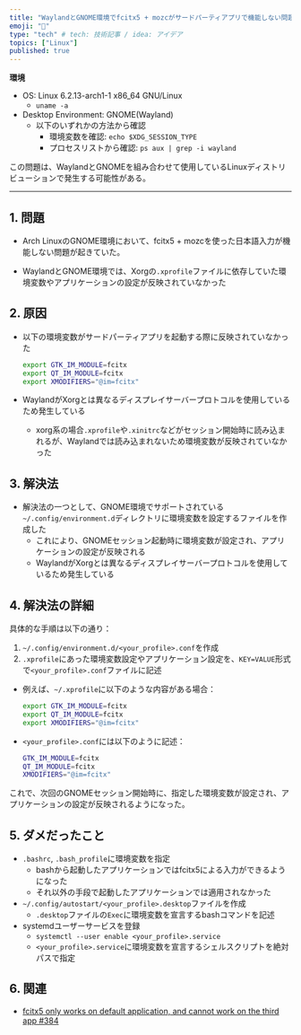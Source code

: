 ```yaml
---
title: "WaylandとGNOME環境でfcitx5 + mozcがサードパーティアプリで機能しない問題を解決する方法"
emoji: "🦁"
type: "tech" # tech: 技術記事 / idea: アイデア
topics: ["Linux"]
published: true
---
```


**環境**

- OS: Linux 6.2.13-arch1-1 x86_64 GNU/Linux
  - `uname -a`
- Desktop Environment: GNOME(Wayland)
  - 以下のいずれかの方法から確認
    - 環境変数を確認: `echo $XDG_SESSION_TYPE`
    - プロセスリストから確認: `ps aux | grep -i wayland`

この問題は、WaylandとGNOMEを組み合わせて使用しているLinuxディストリビューションで発生する可能性がある。

---

## 1. 問題

- Arch LinuxのGNOME環境において、fcitx5 + mozcを使った日本語入力が機能しない問題が起きていた。

- WaylandとGNOME環境では、Xorgの`.xprofile`ファイルに依存していた環境変数やアプリケーションの設定が反映されていなかった

## 2. 原因

- 以下の環境変数がサードパーティアプリを起動する際に反映されていなかった
  ```bash
  export GTK_IM_MODULE=fcitx
  export QT_IM_MODULE=fcitx
  export XMODIFIERS="@im=fcitx"
  ```
  
- WaylandがXorgとは異なるディスプレイサーバープロトコルを使用しているため発生している
  - xorg系の場合`.xprofile`や`.xinitrc`などがセッション開始時に読み込まれるが、Waylandでは読み込まれないため環境変数が反映されていなかった

## 3. 解決法

- 解決法の一つとして、GNOME環境でサポートされている`~/.config/environment.d`ディレクトリに環境変数を設定するファイルを作成した
  - これにより、GNOMEセッション起動時に環境変数が設定され、アプリケーションの設定が反映される
  - WaylandがXorgとは異なるディスプレイサーバープロトコルを使用しているため発生している

## 4. 解決法の詳細

具体的な手順は以下の通り：

1. `~/.config/environment.d/<your_profile>.conf`を作成
2. `.xprofile`にあった環境変数設定やアプリケーション設定を、`KEY=VALUE`形式で`<your_profile>.conf`ファイルに記述

  - 例えば、`~/.xprofile`に以下のような内容がある場合：
    ```bash
    export GTK_IM_MODULE=fcitx
    export QT_IM_MODULE=fcitx
    export XMODIFIERS="@im=fcitx"
    ```
  - `<your_profile>.conf`には以下のように記述：
    ```bash
    GTK_IM_MODULE=fcitx
    QT_IM_MODULE=fcitx
    XMODIFIERS="@im=fcitx"
    ```

これで、次回のGNOMEセッション開始時に、指定した環境変数が設定され、アプリケーションの設定が反映されるようになった。


## 5. ダメだったこと

- `.bashrc`, `.bash_profile`に環境変数を指定
  - bashから起動したアプリケーションではfcitx5による入力ができるようになった
  - それ以外の手段で起動したアプリケーションでは適用されなかった
- `~/.config/autostart/<your_profile>.desktop`ファイルを作成
  - `.desktop`ファイルの`Exec`に環境変数を宣言するbashコマンドを記述
- systemdユーザーサービスを登録
  - `systemctl --user enable <your_profile>.service`
  - `<your_profile>.service`に環境変数を宣言するシェルスクリプトを絶対パスで指定

## 6. 関連

- [fcitx5 only works on default application, and cannot work on the third app #384](https://github.com/fcitx/fcitx5/issues/384)